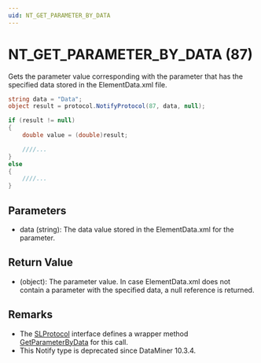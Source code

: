 ```yaml
---
uid: NT_GET_PARAMETER_BY_DATA
---
```


# NT_GET_PARAMETER_BY_DATA (87)

Gets the parameter value corresponding with the parameter that has the specified data stored in the ElementData.xml file.

```csharp
string data = "Data";
object result = protocol.NotifyProtocol(87, data, null);

if (result != null)
{
    double value = (double)result;

    ////...
}
else
{
    ////...
}
```

## Parameters

- data (string): The data value stored in the ElementData.xml for the parameter.

## Return Value

- (object): The parameter value. In case ElementData.xml does not contain a parameter with the specified data, a null reference is returned.

## Remarks

- The [SLProtocol](xref:Skyline.DataMiner.Scripting.SLProtocol) interface defines a wrapper method [GetParameterByData](xref:Skyline.DataMiner.Scripting.SLProtocol.GetParameterByData(System.String)) for this call.
- This Notify type is deprecated since DataMiner 10.3.4.
